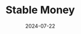 ---  
layout: startup_page  
title: "Stable Money"  
id: "stablemoney.in"  
permalink: "/stablemoneystablemoney.in07222024/"  
website: "https://stablemoney.in/"  
funding_round: "Series A"  
funding_amount: "₹123.56Cr"  
investors: "RTP Capital, Lightspeed India, Matrix Partners India"  
about: "Stable Money offers individuals reliable fixed-income investment opportunities, providing stable returns through various products like debt mutual funds, government bonds, and sovereign gold bonds. Founded in 2022, the company aims to simplify access to secure investment options for its clients."  
markets: "Wealthtech, Fintech, Financial Services, FinTech, Wealth Management"  
hq: "Bangalore, Karnataka, India"  
founded_year: "2022"  
linkedin: "https://in.linkedin.com/company/stable-money"  
twitter: "https://twitter.com/stablemoney_"  
instagram: ""  
facebook: "https://www.facebook.com/100089802001796"  
crunchbase: "https://www.crunchbase.com/organization/stable-money"  
pitchbook: "https://pitchbook.com/profiles/company/519809-59"  

date_display: "22-Jul-2024"  
date: "2024-07-22"

# SEO Optimization  
meta_title: "Stable Money - Series A Funding (₹123.56Cr)"  
meta_description: "Stable Money, Stable Money offers individuals reliable fixed-income investment opportunities, providing stable returns through various products like debt mutual fun..."  
meta_keywords: "Stable Money, Wealthtech, Fintech, Financial Services, FinTech, Wealth Management, Series A funding"  
canonical_url: "https://startup.projectstartups.com/stablemoneystablemoney.in07222024/"  
---